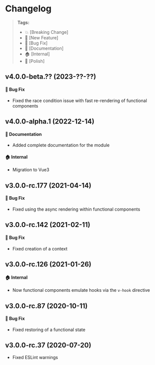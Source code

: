 Changelog
=========

> **Tags:**
> - :boom:       [Breaking Change]
> - :rocket:     [New Feature]
> - :bug:        [Bug Fix]
> - :memo:       [Documentation]
> - :house:      [Internal]
> - :nail_care:  [Polish]

## v4.0.0-beta.?? (2023-??-??)

#### :bug: Bug Fix

* Fixed the race condition issue with fast re-rendering of functional components

## v4.0.0-alpha.1 (2022-12-14)

#### :memo: Documentation

* Added complete documentation for the module

#### :house: Internal

* Migration to Vue3

## v3.0.0-rc.177 (2021-04-14)

#### :bug: Bug Fix

* Fixed using the async rendering within functional components

## v3.0.0-rc.142 (2021-02-11)

#### :bug: Bug Fix

* Fixed creation of a context

## v3.0.0-rc.126 (2021-01-26)

#### :house: Internal

* Now functional components emulate hooks via the `v-hook` directive

## v3.0.0-rc.87 (2020-10-11)

#### :bug: Bug Fix

* Fixed restoring of a functional state

## v3.0.0-rc.37 (2020-07-20)

* Fixed ESLint warnings

